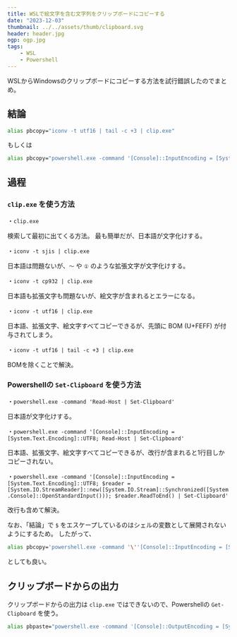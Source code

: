 ```yaml
---
title: WSLで絵文字を含む文字列をクリップボードにコピーする
date: "2023-12-03"
thumbnail: ../../assets/thumb/clipboard.svg
header: header.jpg
ogp: ogp.jpg
tags:
    - WSL
    - Powershell
---
```


WSLからWindowsのクリップボードにコピーする方法を試行錯誤したのでまとめ。

## 結論

```sh
alias pbcopy="iconv -t utf16 | tail -c +3 | clip.exe"
```

もしくは

```sh
alias pbcopy="powershell.exe -command '[Console]::InputEncoding = [System.Text.Encoding]::UTF8; \$reader = [System.IO.StreamReader]::new([System.IO.Stream]::Synchronized([System.Console]::OpenStandardInput())); \$reader.ReadToEnd() | Set-Clipboard'"
```


## 過程

### `clip.exe` を使う方法

・`clip.exe`

検索して最初に出てくる方法。
最も簡単だが、日本語が文字化けする。

・`iconv -t sjis | clip.exe`

日本語は問題ないが、`～` や `①` のような拡張文字が文字化けする。

・`iconv -t cp932 | clip.exe`

日本語も拡張文字も問題ないが、絵文字が含まれるとエラーになる。

・`iconv -t utf16 | clip.exe`

日本語、拡張文字、絵文字すべてコピーできるが、先頭に BOM (U+FEFF) が付与されてしまう。

・`iconv -t utf16 | tail -c +3 | clip.exe`

BOMを除くことで解決。


### Powershellの `Set-Clipboard` を使う方法

・`powershell.exe -command 'Read-Host | Set-Clipboard'`

日本語が文字化けする。

・`powershell.exe -command '[Console]::InputEncoding = [System.Text.Encoding]::UTF8; Read-Host | Set-Clipboard'`

日本語、拡張文字、絵文字すべてコピーできるが、改行が含まれると1行目しかコピーされない。

・`powershell.exe -command '[Console]::InputEncoding = [System.Text.Encoding]::UTF8; $reader = [System.IO.StreamReader]::new([System.IO.Stream]::Synchronized([System.Console]::OpenStandardInput())); $reader.ReadToEnd() | Set-Clipboard'`

改行も含めて解決。

なお、「結論」で `$` をエスケープしているのはシェルの変数として展開されないようにするため。
したがって、

```sh
alias pbcopy='powershell.exe -command '\''[Console]::InputEncoding = [System.Text.Encoding]::UTF8; $reader = [System.IO.StreamReader]::new([System.IO.Stream]::Synchronized([System.Console]::OpenStandardInput())); $reader.ReadToEnd() | Set-Clipboard'\'
```

としても良い。


## クリップボードからの出力

クリップボードからの出力は `clip.exe` ではできないので、Powershellの `Get-Clipboard` を使う。

```sh
alias pbpaste="powershell.exe -command '[Console]::OutputEncoding = [System.Text.Encoding]::UTF8; Get-Clipboard'"
```
